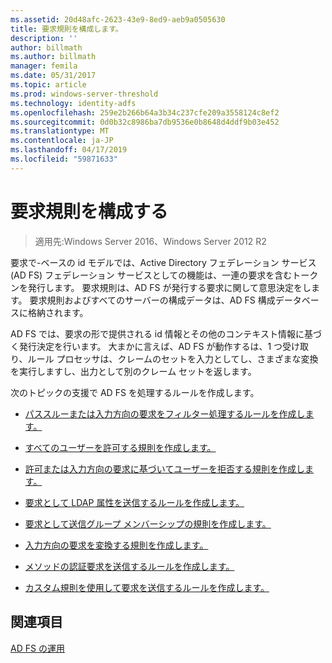 ```yaml
---
ms.assetid: 20d48afc-2623-43e9-8ed9-aeb9a0505630
title: 要求規則を構成します。
description: ''
author: billmath
ms.author: billmath
manager: femila
ms.date: 05/31/2017
ms.topic: article
ms.prod: windows-server-threshold
ms.technology: identity-adfs
ms.openlocfilehash: 259e2b266b64a3b34c237cfe209a3558124c8ef2
ms.sourcegitcommit: 0d0b32c8986ba7db9536e0b8648d4ddf9b03e452
ms.translationtype: MT
ms.contentlocale: ja-JP
ms.lasthandoff: 04/17/2019
ms.locfileid: "59871633"
---
```

# <a name="configure-claim-rules"></a>要求規則を構成する

>適用先:Windows Server 2016、Windows Server 2012 R2

要求で\-ベースの id モデルでは、Active Directory フェデレーション サービス (AD FS) フェデレーション サービスとしての機能は、一連の要求を含むトークンを発行します。 要求規則は、AD FS が発行する要求に関して意思決定をします。 要求規則およびすべてのサーバーの構成データは、AD FS 構成データベースに格納されます。  
  
AD FS では、要求の形で提供される id 情報とその他のコンテキスト情報に基づく発行決定を行います。 大まかに言えば、AD FS が動作するは、1 つ受け取り、ルール プロセッサは、クレームのセットを入力としてし、さまざまな変換を実行しますし、出力として別のクレーム セットを返します。 

次のトピックの支援で AD FS を処理するルールを作成します。 
  
-   [パススルーまたは入力方向の要求をフィルター処理するルールを作成します。](../../ad-fs/operations/Create-a-Rule-to-Pass-Through-or-Filter-an-Incoming-Claim.md)  
  
-   [すべてのユーザーを許可する規則を作成します。](../../ad-fs/operations/Create-a-Rule-to-Permit-All-Users.md)  
  
-   [許可または入力方向の要求に基づいてユーザーを拒否する規則を作成します。](../../ad-fs/operations/Create-a-Rule-to-Permit-or-Deny-Users-Based-on-an-Incoming-Claim.md)  
  
-   [要求として LDAP 属性を送信するルールを作成します。](../../ad-fs/operations/Create-a-Rule-to-Send-LDAP-Attributes-as-Claims.md)  
  
-   [要求として送信グループ メンバーシップの規則を作成します。](../../ad-fs/operations/Create-a-Rule-to-Send-Group-Membership-as-a-Claim.md)  
  
-   [入力方向の要求を変換する規則を作成します。](../../ad-fs/operations/Create-a-Rule-to-Transform-an-Incoming-Claim.md)  
  
-   [メソッドの認証要求を送信するルールを作成します。](../../ad-fs/operations/Create-a-Rule-to-Send-an-Authentication-Method-Claim.md)  
  
-   [カスタム規則を使用して要求を送信するルールを作成します。](../../ad-fs/operations/Create-a-Rule-to-Send-Claims-Using-a-Custom-rule.md)  

## <a name="see-also"></a>関連項目  
[AD FS の運用](../../ad-fs/AD-FS-2016-Operations.md) 
